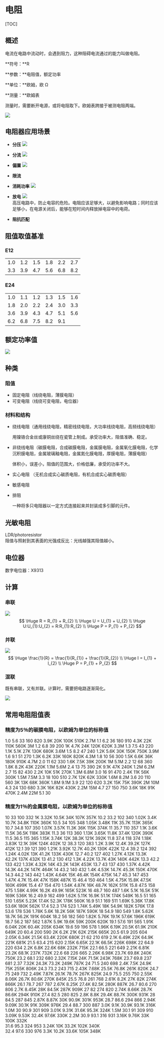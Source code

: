 # 电阻

[TOC]

## 概述

电流在电路中流动时，会遇到阻力，这种阻碍电流通过的能力叫做电阻。

**符号：**R

**参数：**电阻值，额定功率

**单位：**欧姆，欧 Ω

**测量：**欧姆表

测量时，需要断开电源，或将电阻取下。欧姆表跨接于被测电阻两端。

 ![](Images/电阻测量.png)

## 电阻器应用场景

* **分压**
![](/Images/R_分压.jpg)

* **分流**
![](/Images/R_分流.jpg)

* **偏置**
![](/Images/f.png)

* **限流**

* **消耗功率**
![](/Images/g.png)

* **放电**
![](/Images/h.png)  
  高压电路中，防止电容的危险。电阻应该足够大，以避免影响电路；同时应该足够小，在电源关闭后，能够在短时间内释放掉电容中的电荷。

* **阻抗匹配**

## 阻值取值基准
### E12

|     |     |     |     |     |     |
|-----|-----|-----|-----|-----|-----|
| 1.0 | 1.2 | 1.5 | 1.8 | 2.2 | 2.7 |
| 3.3 | 3.9 | 4.7 | 5.6 | 6.8 | 8.2 |

### E24

|     |     |     |     |     |     |
|-----|-----|-----|-----|-----|-----|
| 1.0 | 1.1 | 1.2 | 1.3 | 1.5 | 1.6 |
| 1.8 | 2.0 | 2.2 | 2.4 | 3.0 | 3.3 |
| 3.6 | 3.9 | 4.3 | 4.7 | 5.1 | 5.6 |
| 6.2 | 6.8 | 7.5 | 8.2 | 9.1 |     |

## 额定功率值
 ![](/Images/Resistor.jpg)
## 种类

### 阻值

* 固定电阻（线绕电阻，薄膜电阻）
* 可变电阻（线绕可变电阻，电位器）

### 材料和结构

* 绕线电阻（通用线绕电阻，精密线绕电阻，大功率线绕电阻，高频线绕电阻）

  用镍铬合金丝或康铜丝绕在瓷管上制成。承受功率大，阻值准确、稳定。

* 非绕线电阻（碳膜电阻，合成碳膜电阻，金属膜电阻，金属氧化膜电阻，化学沉积膜电阻，金属玻璃釉电阻，金属氮化膜电阻，厚膜电阻，薄膜电阻）

  体积小，误差小，阻值的范围大，价格低廉，承受的功率不大。

* 实心电阻 （无机合成实心碳质电阻，有机合成实心碳质电阻）

* 敏感电阻

* 排阻

  一种将多只电阻器以一定方式连接起来并封装成多引脚的元件。

## 光敏电阻
LDR/photoresistor  
阻值与照射到其表面的光强成反比：光线越强其阻值越小。  

## 电位器
数字电位器：X9313

## 计算

### 串联

 ![](Images/R_串联.png)
$$
\Huge R = R_{1} + R_{2} \\
\Huge U = U_{1} + U_{2} \\
\Huge U:U_{1}:U_{2} = R:R_{1}:R_{2} \\
\Huge P = P_{1} + P_{2}
$$


### 并联

 ![](Images/R_并联.png)
$$
\Huge \frac{1}{R} =  \frac{1}{R_{1}} + \frac{1}{R_{2}} \\
\Huge I = I_{1} + I_{2} \\
\Huge P = P_{1} + P_{2}
$$

### 混联

既有串联，又有并联。计算时，需要把电路逐渐简化。

 ![](Images/电阻混联.png)

## 常用电阻阻值表

### 精度为5％的碳膜电阻，以欧姆为单位的标称值
1.0     5.6     33      160      820       3.9K      20K      100K      510K      2.7M 
1.1     6.2     36      180      910       4.3K      22K      110K      560K      3M 
1.2     6.8     39      200      1K        4.7K      24K      120K      620K       3.3M 
1.3     7.5     43      220      1.1K      5.1K      27K      130K      680K      3.6M 
1.5     8.2     47      240      1.2K      5.6K      30K      150K      750K      3.9M 
1.6     9.1     51      270      1.3K      6.2K      33K      160K      820K      4.3M 
1.8     10      56      300      1.5K      6.6K      36K      180K      910K      4.7M 
2.0     11      62      330      1.6K      7.5K      39K      200K      1M         5.1M 
2.2     12      68      360      1.8K      8.2K      43K      220K      1.1M      5.6M 
2.4     13      75      390      2K         9.1K      47K      240K      1.2M      6.2M 
2.7     15      82      430      2.2K      10K       51K      270K      1.3M      6.8M 
3.0     16      91      470      2.4K      11K       56K      300K      1.5M      7.5M 
3.3     18      100     510     2.7K      12K       62K      330K      1.6M      8.2M 
3.6     20      110     560      3K        13K       68K       360K      1.8M      9.1M 
3.9     22      120     620      3.2K      15K       75K      390K      2M         10M 
4.3     24      130     680      3.3K      16K       82K      430K      2.2M      15M 
4.7     27      150     750      3.6K      18K       91K      470K      2.4M      22M
5.1     30     

### 精度为1％的金属膜电阻，以欧姆为单位的标称值

10        33        100      332     1K          3.32K     10.5K     34K        107K     357K 
10.2     33.2     102      340     1.02K     3.4K       10.7K     34.8K     110K     360K 
10.5     34        105      348     1.05K     3.48K     11K        35.7K     113K     365K 
10.7     34.8     107      350     1.07K     3.57K     11.3K     36K        115K     374K 
11        35.7     110      357     1.1K       3.6K       11.5K     36.5K     118K     383K 
11.3     36        113      360     1.13K     3.65K     11.8K     37.4K     120K     390K 
11.5     36.5     115      365     1.15K     3.74K     12K        38.3K     121K     392K 
11.8     37.4     118      374     1.18K     3.83K     12.1K     39K        124K     402K 
12        38.3     120      383     1.2K       3.9K       12.4K     39.2K     127K     412K 
12.1     39        121      390     1.21K     3.92K     12.7K     40.2K     130K     422K 
12.4     39.2     124      392     1.24K     4.02K     13K        41.2K     133K     430K 
12.7     40.2     127      402     1.27K     4.12K     13.3K     42.2K     137K     432K 
13        41.2     130      412     1.3K       4.22K     13.7K     43K        140K     442K 
13.3     42.2     133      422     1.33K     4.32K     14K        43.2K     143K     453K 
13.7     43        137      430     1.37K     4.42K     14.3K     44.2K     147K     464K 
14        43.2     140      432     1.4K       4.53K     14.7K     45.3K     150K     470K 
14.3     44.2     143      442     1.43K     4.64K     15K        46.4K     154K     475K 
14.7     45.3     147      453     1.47K     4.7K       15.4K     47K        158K     487K 
15        46.4     150      464     1.5K       4.75K     15.8K     47.5K     160K     499K 
15.4     47        154      470     1.54K     4.87K     16K        48.7K     162K     511K 
15.8     47.5     158      475     1.58K     4.99K     16.2K     49.9K     165K     523K 
16        48.7     160      487     1.6K       5.1K       16.5K     51K        169K     536K 
16.2     49.9     162      499     1.62K     5.11K     16.9K     51.1K     174K     549K 
16.5     51        165      510     1.65K     5.23K     17.4K     52.3K     178K     560K 
16.9     51.1     169      511     1.69K     5.36K     17.8K     53.6K     180K     562K 
17.4     52.3     174      523     1.74K     5.49K     18K        54.9K     182K     576K 
17.8     53.6     178      536     1.78K     5.6K       18.2K     56K        187K     590K 
18        54.9     180      549     1.8K       5.62K     18.7K     56.2K     191K     604K 
18.2     56        182      560     1.82K     5.76K     19.1K     57.6K     196K     619K 
18.7     56.2     187      562     1.87K     5.9K       19.6K     59K        200K     620K 
19.1     57.6     191      565     1.91K     6.04K     20K        60.4K     205K     634K 
19.6     59        196      578     1.96K     6.19K     20.5K     61.9K     210K     649K 
20        60.4     200      590     2K          6.2K       21K        62K        215K     665K 
20.5     61.9     205      604     2.05K     6.34K     21.5K     63.4K     220K     680K 
21        62        210      619     2.1K       6.49K     22K        64.9K     221K     681K 
21.5     63.4     215      620     2.15K     6.65K     22.1K     66.5K     226K     698K 
22        64.9     220      634     2.2K       6.8K       22.6K     68K        232K     715K 
22.1     66.5     221      649     2.21K     6.81K     23.2K     68.1K     237K     732K 
22.6     68        226      665     2.26K     6.98K     23.7K     69.8K     240K     750K 
23.2     68.1     232      680     2.32K     7.15K     24K        71.5K     243K     768K 
23.7     69.8     237      681     2.37       7.32K     24.3K     73.2K     249K     787K 
24       71.5      240      698     2.4K       7.5K       24.9K     75K        255K     806K 
24.3     73.2     243      715     2.43K     7.68K     25.5K     76.8K     261K     820K 
24.7     75        249      732     2.49K     7.87K     26.1K     78.7K     267K     825K 
24.9     75.5     255      750     2.55K     8.06K     26.7K     80.6K     270K     845K 
25.5     76.8     261      768     2.61K     8.2K       27K        82K        274K     866K 
26.1     78.7     267      787     2.67K     8.25K     27.4K     82.5K     280K     887K 
26.7     80.6     270      806     2.7K       8.45K     28K        84.5K     287K     909K 
27        82        274      820     2.74K     8.66K     28.7K     86.6K     294K     910K 
27.4     82.5     280      825     2.8K       8.8K       29.4K     88.7K     300K     931K 
28        84.5     287      845     2.87K     8.87K     30K        90.9K     301K     953K 
28.7     86.6     294      866     2.94K     9.09K     30.1K     91K        309K     976K 
29.4     88.7     300      887     3.0K       9.1K       30.9K     93.1K     316K     1.0M 
30        90.9     301      909     3.01K     9.31K     31.6K     95.3K     324K     1.5M 
30.1     91        309      910     3.09K     9.53K     32.4K     97.6K     330K     2.2M 
30.9     93.1     316      931     3.16K     9.76K     33K        100K      332K     
31.6     95.3     324      953     3.24K     10K        33.2K     102K      340K     
32.4     97.6     330      976     3.3K       10.2K     33.6K     105K      348K 